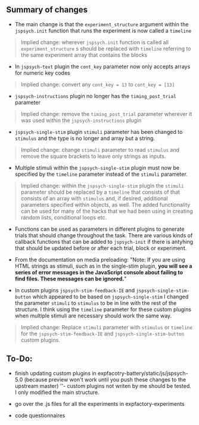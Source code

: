 Summary of changes
------------------

- The main change is that the `experiment_structure` argument within the `jspsych.init` function that runs the experiment is now called a `timeline`

> Implied change: wherever `jspsych.init` function is called all `experiment_structure` s should be replaced with `timeline` referring to the same experiment array that contains the blocks

- In `jspsych-text` plugin the `cont_key` parameter now only accepts arrays for numeric key codes

> Implied change: convert any `cont_key = 13` to `cont_key = [13]`

- `jspsych-instructions` plugin no longer has the `timing_post_trial` parameter

> Implied change: remove the `timing_post_trial` parameter wherever it was used within the `jspsych-instructions` plugin

- `jspsych-single-stim` plugin `stimuli` parameter has been changed to `stimulus` and the type is no longer and array but a string.

> Implied change: change `stimuli` parameter to read `stimulus` and remove the square brackets to leave only strings as inputs.

- Multiple stimuli within the `jspsych-single-stim` plugin must now be specified by the `timeline` parameter instead of the `stimuli` parameter. 

> Implied change: within the `jspsych-single-stim` plugin the `stimuli` parameter should be replaced by a `timeline` that consists of that consists of an array with `stimulus` and, if desired, additional parameters specified within objects, as well. The added functionality can be used for many of the hacks that we had been using in creating random lists, conditional loops etc.

- Functions can be used as parameters in different plugins to generate trials that should change throughout the task. There are various kinds of callback functions that can be added to `jspsych-init` if there is antyhing that should be updated before or after each trial, block or experiment.

- From the documentation on media preloading: "Note: If you are using HTML strings as stimuli, such as in the single-stim plugin, **you will see a series of error messages in the JavaScript console about failing to find files. These messages can be ignored.**"

- In custom plugins `jspsych-stim-feedback-IE` and `jspsych-single-stim-button` which appeared to be based on `jspsych-single-stim` I changed the parameter `stimuli` to `stimulus` to be in line with the rest of the structure. I think using the `timeline` parameter for these custom plugins when multiple stimuli are necessary should work the same way.

> Implied change: Replace `stimuli` parameter with `stimulus` or `timeline` for the `jspsych-stim-feedback-IE` and `jspsych-single-stim-button` custom plugins.


To-Do:
------

- finish updating custom plugins in expfacotry-battery/static/js/jspsych-5.0 (because preview won't work until you push these changes to the upstream master)
''- custom plugins not writen by me should be tested. I only modified the main structure.

- go over the .js files for all the experiments in expfactory-experiments
- code questionnaires